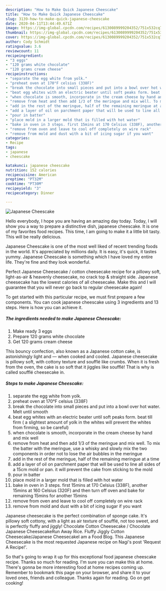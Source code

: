 ```yaml
---
description: "How to Make Quick Japanese Cheescake"
title: "How to Make Quick Japanese Cheescake"
slug: 3139-how-to-make-quick-japanese-cheescake
date: 2020-04-11T13:44:49.671Z
image: https://img-global.cpcdn.com/recipes/6130089999204352/751x532cq70/japanese-cheescake-recipe-main-photo.jpg
thumbnail: https://img-global.cpcdn.com/recipes/6130089999204352/751x532cq70/japanese-cheescake-recipe-main-photo.jpg
cover: https://img-global.cpcdn.com/recipes/6130089999204352/751x532cq70/japanese-cheescake-recipe-main-photo.jpg
author: Cody Schmidt
ratingvalue: 3.6
reviewcount: 11
recipeingredient:
- "3 eggs"
- "120 grams white chocolate"
- "120 grams cream cheese"
recipeinstructions:
- "separate the egg white from yolk."
- "preheat oven at 170°F celsius (338F)"
- "break the chocolate into small pieces and put into a bowl over hot water. Melt until smooth"
- "beat egg whites with an electric beater until soft peaks form. beat till firm ( a slightest amount of yolk in the whites will prevent the whites from firming, so be careful)"
- "when chocolate is smooth, incorporate in the cream cheese by hand and mix well"
- "remove from heat and then add 1/3 of the meringue and mix well. To mix the batter with the meringue, use a whisky and slowly mix the two components in order not to lose the air bubbles in the meringue"
- "add in the rest of the meringue, half of the remaining meringue at a time"
- "add a layer of oil on parchment paper that will be used to line all sides of a 15cm mold or pan. it will prevent the cake from sticking to the mold"
- "pour in batter"
- "place mold in a larger mold that is filled with hot water"
- "bake in oven in 3 steps. first 15mins at 170 Celsius (338F), another 15mins at 160 Celsius (320F)  and then turn off oven and bake for remaining 15mins for another 15mins"
- "remove from oven and leave to cool off completely on wire rack"
- "remove from mold and dust with a bit of icing sugar if you want"
categories:
- Recipe
tags:
- japanese
- cheescake

katakunci: japanese cheescake 
nutrition: 152 calories
recipecuisine: American
preptime: "PT32M"
cooktime: "PT30M"
recipeyield: "3"
recipecategory: Dinner

---
```



![Japanese Cheescake](https://img-global.cpcdn.com/recipes/6130089999204352/751x532cq70/japanese-cheescake-recipe-main-photo.jpg)

Hello everybody, I hope you are having an amazing day today. Today, I will show you a way to prepare a distinctive dish, japanese cheescake. It is one of my favorites food recipes. This time, I am going to make it a little bit tasty. This will be really delicious.

Japanese Cheescake is one of the most well liked of recent trending foods in the world. It's appreciated by millions daily. It is easy, it's quick, it tastes yummy. Japanese Cheescake is something which I have loved my entire life. They're fine and they look wonderful.

Perfect Japanese Cheesecake / cotton cheesecake recipe for a pillowy soft, light-as-air &amp; heavenly cheesecake, no crack top &amp; straight side. Japanese cheesecake has the lowest calories of all cheesecake. Make this and I will guarantee that you will never go back to regular cheesecake again!


To get started with this particular recipe, we must first prepare a few components. You can cook japanese cheescake using 3 ingredients and 13 steps. Here is how you can achieve it.

<!--inarticleads1-->

##### The ingredients needed to make Japanese Cheescake:

1. Make ready 3 eggs
1. Prepare 120 grams white chocolate
1. Get 120 grams cream cheese


This bouncy confection, also known as a Japanese cotton cake, is astonishingly light and — when cooked and cooled. Japanese cheesecake is pillowy soft, with cottony texture and soufflé like crumbs. When it is fresh from the oven, the cake is so soft that it jiggles like soufflé! That is why is called soufflé cheesecake in. 

<!--inarticleads2-->

##### Steps to make Japanese Cheescake:

1. separate the egg white from yolk.
1. preheat oven at 170°F celsius (338F)
1. break the chocolate into small pieces and put into a bowl over hot water. Melt until smooth
1. beat egg whites with an electric beater until soft peaks form. beat till firm ( a slightest amount of yolk in the whites will prevent the whites from firming, so be careful)
1. when chocolate is smooth, incorporate in the cream cheese by hand and mix well
1. remove from heat and then add 1/3 of the meringue and mix well. To mix the batter with the meringue, use a whisky and slowly mix the two components in order not to lose the air bubbles in the meringue
1. add in the rest of the meringue, half of the remaining meringue at a time
1. add a layer of oil on parchment paper that will be used to line all sides of a 15cm mold or pan. it will prevent the cake from sticking to the mold
1. pour in batter
1. place mold in a larger mold that is filled with hot water
1. bake in oven in 3 steps. first 15mins at 170 Celsius (338F), another 15mins at 160 Celsius (320F)  and then turn off oven and bake for remaining 15mins for another 15mins
1. remove from oven and leave to cool off completely on wire rack
1. remove from mold and dust with a bit of icing sugar if you want


Japanese cheesecake is the perfect combination of sponge cake. It&#39;s pillowy soft cottony, with a light as air texture of soufflé, not too sweet, and is perfectly fluffy and jiggly! Chocolate Cotton Cheesecake / Chocolate Japanese CheesecakeRun Away Rice. Fluffy Jiggly Cotton Cheesecake/Japanese CheesecakeI am a Food Blog. This Japanese Cheesecake is the most requested Japanese recipe on Nagi&#39;s post &#39;Request A Recipe!&#39;. 

So that's going to wrap it up for this exceptional food japanese cheescake recipe. Thanks so much for reading. I'm sure you can make this at home. There's gonna be more interesting food at home recipes coming up. Remember to bookmark this page on your browser, and share it to your loved ones, friends and colleague. Thanks again for reading. Go on get cooking!
